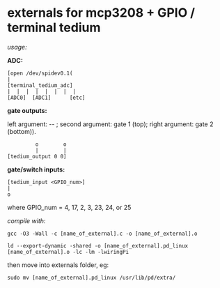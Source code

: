 externals for mcp3208 + GPIO / terminal tedium
===========================================================

*usage:*


**ADC:**
```
[open /dev/spidev0.1(
|
[terminal_tedium_adc]
|  |  |  |  |  |  |  | 
[ADC0]  [ADC1]  	[etc]
```

**gate outputs:**

left argument: -- ; second argument: gate 1 (top); right argument: gate 2 (bottom)).

```    
      	 o    	  o
       	 |    	  |
[tedium_output 0 0]

```

**gate/switch inputs:**

```
[tedium_input <GPIO_num>] 
|
o
```

where GPIO_num = 4, 17, 2, 3, 23, 24, or 25



*compile with:*

`gcc -O3 -Wall -c [name_of_external].c -o [name_of_external].o`

`ld --export-dynamic -shared -o [name_of_external].pd_linux [name_of_external].o -lc -lm -lwiringPi`

then move into externals folder, eg: 

`sudo mv [name_of_external].pd_linux /usr/lib/pd/extra/`


